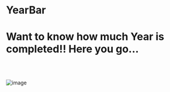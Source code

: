# YearBar

<h1> Want to know how much Year is completed!! Here you go... </h1><br></br>

![image](https://github.com/ADKR-26/YearBar/assets/81681210/de0717df-758a-427a-93e9-565ee7906f6d)
